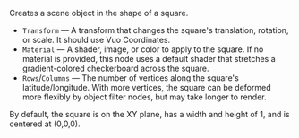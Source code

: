 Creates a scene object in the shape of a square.

- `Transform` — A transform that changes the square's translation, rotation, or scale. It should use Vuo Coordinates.
- `Material` — A shader, image, or color to apply to the square. If no material is provided, this node uses a default shader that stretches a gradient-colored checkerboard across the square.
- `Rows`/`Columns` — The number of vertices along the square's latitude/longitude. With more vertices, the square can be deformed more flexibly by object filter nodes, but may take longer to render.

By default, the square is on the XY plane, has a width and height of 1, and is centered at (0,0,0).
